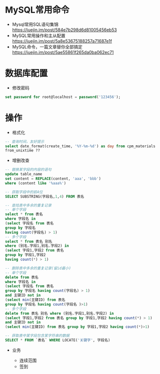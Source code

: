 # MySQL常用命令

- Mysql常用SQL语句集锦 <https://juejin.im/post/584e7b298d6d81005456eb53>
- MySQL常用操作和主从配置 <https://juejin.im/post/5a8e53675188257a71687e1f>
- MySQL命令，一篇文章替你全部搞定 https://juejin.im/post/5ae55861f265da0ba062ec71

# 数据库配置

- 修改密码

```sql
set password for root@localhost = password('123456');
```

# 操作

- 格式化

```sql
-- 查询时间，友好提示
select date_format(create_time, '%Y-%m-%d') as day from cpm_materials
from_unixtime ??
```

- 增删改查

```sql
-- 替换某字段的内容的语句
update table_name 
set content = REPLACE(content, 'aaa', 'bbb') 
where (content like '%aaa%')

-- 获取字段中的前4位
SELECT SUBSTRING(字段名,1,4) FROM 表名

-- 查找表中多余的重复记录
-- 单个字段
select * from 表名 
where 字段名 in 
(select 字段名 from 表名 
group by 字段名 
having count(字段名) > 1)
-- 多个字段
select * from 表名 别名
where (别名.字段1,别名.字段2) in
(select 字段1,字段2 from 表名 
group by 字段1,字段2 
having count(*) > 1)

-- 删除表中多余的重复记录(留id最小)
-- 单个字段
delete from 表名 
where 字段名 in
(select 字段名 from 表名 
group by 字段名 having count(字段名) > 1) 
and 主键ID not in 
(select min(主键ID) from 表名 
group by 字段名 having count(字段名 )>1) 
-- 多个字段
delete from 表名 别名 where (别名.字段1,别名.字段2) in 
(select 字段1,字段2 from 表名 group by 字段1,字段2 having count(*) > 1) 
and 主键ID not in 
(select min(主键ID) from 表名 group by 字段1,字段2 having count(*)>1)

-- 获取表中某字段包含某字符串的数据
SELECT * FROM `表名` WHERE LOCATE('关键字', 字段名)
```

- 业务
 
    - 连续范围
    - 签到
